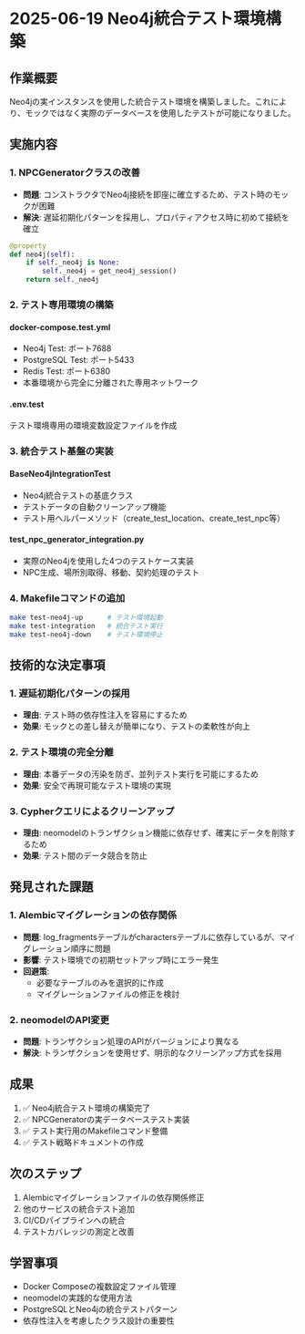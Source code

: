 # 2025-06-19 Neo4j統合テスト環境構築

## 作業概要

Neo4jの実インスタンスを使用した統合テスト環境を構築しました。これにより、モックではなく実際のデータベースを使用したテストが可能になりました。

## 実施内容

### 1. NPCGeneratorクラスの改善
- **問題**: コンストラクタでNeo4j接続を即座に確立するため、テスト時のモックが困難
- **解決**: 遅延初期化パターンを採用し、プロパティアクセス時に初めて接続を確立

```python
@property
def neo4j(self):
    if self._neo4j is None:
        self._neo4j = get_neo4j_session()
    return self._neo4j
```

### 2. テスト専用環境の構築

#### docker-compose.test.yml
- Neo4j Test: ポート7688
- PostgreSQL Test: ポート5433  
- Redis Test: ポート6380
- 本番環境から完全に分離された専用ネットワーク

#### .env.test
テスト環境専用の環境変数設定ファイルを作成

### 3. 統合テスト基盤の実装

#### BaseNeo4jIntegrationTest
- Neo4j統合テストの基底クラス
- テストデータの自動クリーンアップ機能
- テスト用ヘルパーメソッド（create_test_location、create_test_npc等）

#### test_npc_generator_integration.py
- 実際のNeo4jを使用した4つのテストケース実装
- NPC生成、場所別取得、移動、契約処理のテスト

### 4. Makefileコマンドの追加
```bash
make test-neo4j-up      # テスト環境起動
make test-integration   # 統合テスト実行
make test-neo4j-down    # テスト環境停止
```

## 技術的な決定事項

### 1. 遅延初期化パターンの採用
- **理由**: テスト時の依存性注入を容易にするため
- **効果**: モックとの差し替えが簡単になり、テストの柔軟性が向上

### 2. テスト環境の完全分離
- **理由**: 本番データの汚染を防ぎ、並列テスト実行を可能にするため
- **効果**: 安全で再現可能なテスト環境の実現

### 3. Cypherクエリによるクリーンアップ
- **理由**: neomodelのトランザクション機能に依存せず、確実にデータを削除するため
- **効果**: テスト間のデータ競合を防止

## 発見された課題

### 1. Alembicマイグレーションの依存関係
- **問題**: log_fragmentsテーブルがcharactersテーブルに依存しているが、マイグレーション順序に問題
- **影響**: テスト環境での初期セットアップ時にエラー発生
- **回避策**: 
  - 必要なテーブルのみを選択的に作成
  - マイグレーションファイルの修正を検討

### 2. neomodelのAPI変更
- **問題**: トランザクション処理のAPIがバージョンにより異なる
- **解決**: トランザクションを使用せず、明示的なクリーンアップ方式を採用

## 成果

1. ✅ Neo4j統合テスト環境の構築完了
2. ✅ NPCGeneratorの実データベーステスト実装
3. ✅ テスト実行用のMakefileコマンド整備
4. ✅ テスト戦略ドキュメントの作成

## 次のステップ

1. Alembicマイグレーションファイルの依存関係修正
2. 他のサービスの統合テスト追加
3. CI/CDパイプラインへの統合
4. テストカバレッジの測定と改善

## 学習事項

- Docker Composeの複数設定ファイル管理
- neomodelの実践的な使用方法
- PostgreSQLとNeo4jの統合テストパターン
- 依存性注入を考慮したクラス設計の重要性